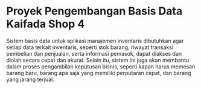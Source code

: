 # Proyek Pengembangan Basis Data Kaifada Shop 4
 Sistem basis data untuk aplikasi manajemen inventaris dibutuhkan agar setiap data terkait inventaris, seperti stok barang, riwayat transaksi pembelian dan penjualan, serta informasi pemasok, dapat diakses dan diolah secara cepat dan akurat. Selain itu, sistem ini juga akan membantu dalam proses pengambilan keputusan bisnis, seperti kapan harus memesan barang baru, barang apa saja yang memiliki perputaran cepat, dan barang yang jarang terjual.

 
